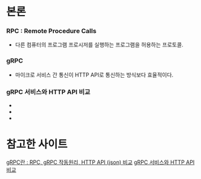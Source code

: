 # 본론

### RPC : Remote Procedure Calls

- 다른 컴퓨터의 프로그램 프로시저를 실행하는 프로그램을 허용하는 프로토콜.

### gRPC

- 마이크로 서비스 간 통신이 HTTP API로 통신하는 방식보다 효율적이다.

### gRPC 서비스와 HTTP API 비교

-
-
-

# 참고한 사이트

[gRPC란 : RPC, gRPC 작동원리, HTTP API (json) 비교](https://rokroks.tistory.com/49)
[gRPC 서비스와 HTTP API 비교](https://learn.microsoft.com/ko-kr/aspnet/core/grpc/comparison?view=aspnetcore-6.0)
